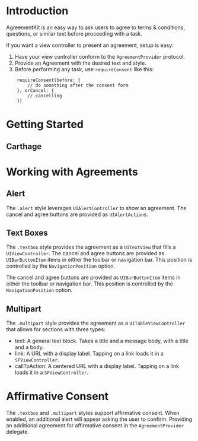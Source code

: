 # Introduction

AgreementKit is an easy way to ask users to agree to terms & conditions, questions, or similar text before proceeding with a task.

If you want a view controller to present an agreement, setup is easy:

1. Have your view controller conform to the `AgreementProvider` protocol.
2. Provide an Agreement with the desired text and style.
3. Before performing any task, use `requireConsent` like this:

```
    requireConsent(before: { 
        // do something after the consent form
    }, orCancel: {
        // cancelling
    })
```

# Getting Started
## Carthage
## 
# Working with Agreements
## Alert

The `.alert` style leverages `UIAlertController` to show an agreement. The cancel and agree buttons are provided as `UIAlertAction`s.

## Text Boxes

The `.textbox` style provides the agreement as a `UITextView` that fills a `UIViewController`. The cancel and agree buttons are provided as `UIBarButtonItem` items in either the toolbar or navigation bar.  This position is controlled by the `NavigationPosition` option.

The cancel and agree buttons are provided as `UIBarButtonItem` items in either the toolbar or navigation bar.  This position is controlled by the `NavigationPosition` option.

## Multipart

The `.multipart` style provides the agreement as a `UITableViewController` that allows for sections with three types:

- text: A general text block. Takes a title and a message body, with a title and a body.
- link: A URL with a display label. Tapping on a link loads it in a `SFViewController`.
- callToAction: A centered URL with a display label. Tapping on a link loads it in a `SFViewController`.

# Affirmative Consent

The `.textbox` and `.multipart` styles support affirmative consent. When enabled, an additional alert will appear asking the user to confirm. Providing an additional agreement for affirmative consent in the `AgreementProvider` delegate.
